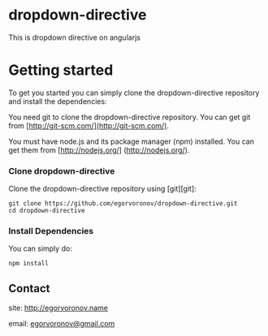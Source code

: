 dropdown-directive
==================

This is dropdown directive on angularjs

# Getting started

To get you started you can simply clone the dropdown-directive repository and install the dependencies:

You need git to clone the dropdown-directive repository. You can get git from
[http://git-scm.com/](http://git-scm.com/).

You must have node.js and its package manager (npm) installed.  You can get them from [http://nodejs.org/]
(http://nodejs.org/).

### Clone dropdown-directive

Clone the dropdown-directive repository using [git][git]:

```
git clone https://github.com/egorvoronov/dropdown-directive.git
cd dropdown-directive
```

### Install Dependencies

You can simply do:

```
npm install
```

## Contact

site: http://egorvoronov.name

email: egorvoronov@gmail.com